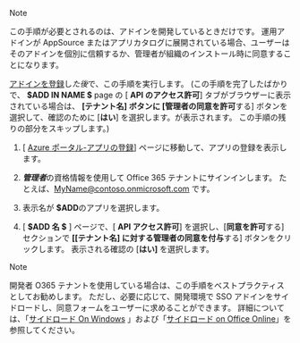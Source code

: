 
> [!NOTE]
> この手順が必要とされるのは、アドインを開発しているときだけです。 運用アドインが AppSource またはアプリカタログに展開されている場合、ユーザーはそのアドインを個別に信頼するか、管理者が組織のインストール時に同意することになります。

[アドインを登録](../develop/register-sso-add-in-aad-v2.md)し*た後*で、この手順を実行します。 (この手順を完了したばかりで、 **$ADD IN NAME $** page の [ **API のアクセス許可**] タブがブラウザーに表示されている場合は、 **[テナント名] ボタンに [管理者の同意を許可**する] ボタンを選択して、確認のために [**はい**] を選択します。が表示されます。 この手順の残りの部分をスキップします。)

1. [ [Azure ポータル-アプリの登録](https://go.microsoft.com/fwlink/?linkid=2083908)] ページに移動して、アプリの登録を表示します。

1. ***管理者***の資格情報を使用して Office 365 テナントにサインインします。 たとえば、MyName@contoso.onmicrosoft.com です。

1. 表示名が **$ADD**のアプリを選択します。

1. [ **$ADD 名 $** ] ページで、[ **API アクセス許可**] を選択し、[**同意を許可**する] セクションで **[[テナント名] に対する管理者の同意を付与**する] ボタンをクリックします。 表示される確認の [**はい]** を選択します。

> [!NOTE]
> 開発者 O365 テナントを使用している場合は、この手順をベストプラクティスとしてお勧めします。 ただし、必要に応じて、開発環境で SSO アドインをサイドロードし、同意フォームをユーザーに求めることができます。 詳細については、「[サイドロード On Windows](/office/dev/add-ins/testing/create-a-network-shared-folder-catalog-for-task-pane-and-content-add-ins) 」および「[サイドロード on Office Online](/office/dev/add-ins/testing/sideload-office-add-ins-for-testing)」を参照してください。
